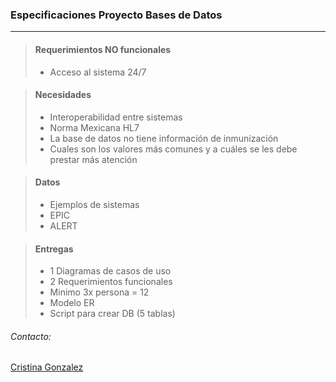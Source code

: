 ### Especificaciones Proyecto Bases de Datos
------

> #### Requerimientos NO funcionales 
> - Acceso al sistema 24/7

> #### Necesidades
> - Interoperabilidad entre sistemas
>  - Norma Mexicana HL7
> - La base de datos no tiene información de inmunización
> - Cuales son los valores más comunes y a cuáles se les debe prestar más atención

> #### Datos
> - Ejemplos de sistemas
>  - EPIC
>  - ALERT

> #### Entregas
> - 1 Diagramas de casos de uso
> - 2 Requerimientos funcionales
>  - Minimo 3x persona = 12
> - Modelo ER 
> - Script para crear DB (5 tablas)

###### Contacto:

[Cristina Gonzalez](htte://cristinagonzalez.youcanbook.me)
